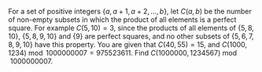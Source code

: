 For a set of positive integers $\{a, a+1, a+2, \dots , b\}$, let $C(a,b)$ be the number of non-empty subsets in which the product of all elements is a perfect square.
For example $C(5,10)=3$, since the products of all elements of $\{5, 8, 10\}$, $\{5, 8, 9, 10\}$ and $\{9\}$ are perfect squares, and no other subsets of $\{5, 6, 7, 8, 9, 10\}$ have this property.
You are given that $C(40,55) =15$, and $C(1000,1234) \bmod 1000000007=975523611$.
Find $C(1000000,1234567) \bmod 1000000007$.